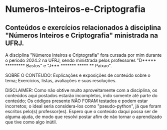 # Numeros-Inteiros-e-Criptografia
Conteúdos e exercícios relacionados à disciplina "Números Inteiros e Criptografia" ministrada na UFRJ.
------------------------------------------------------------------------------------------------------------
A disciplina "Números Inteiros e Criptografia" fora cursada por mim durante o período 2024.2 na UFRJ, sendo ministrada pelos professores "D***** ********* Bastos" e "J*** ******* ***** ** Paixao".

SOBRE O CONTEUDO:
Explicações e exposições de conteúdo sobre  o tema;
Exercícios, listas, avaliações e suas resoluções.

DISCLAIMER:
Como não obtive muito aproveitamente com a disciplina, os conteúdos aqui postados estarão incompletos, indo somente até parte do conteúdo;
Os códigos presente NÃO FORAM testados e podem estar incorretos; o ideal seria considera-los como "pseudo-python", já que foram escritos pelo(s) professor(es).
Espero que o conteúdo daqui possa ser de alguma ajuda, de modo que resolvi postar afim de não tornar o aprendizado que tive como algo inútil.


